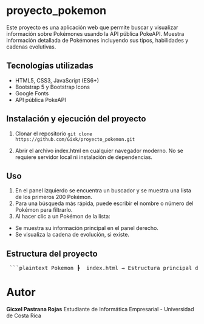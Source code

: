 # proyecto_pokemon
Este proyecto es una aplicación web que permite buscar y visualizar información sobre Pokémones usando la API pública PokeAPI. Muestra información detallada de Pokémones incluyendo sus tipos, habilidades y cadenas evolutivas.


## Tecnologías utilizadas
- HTML5, CSS3, JavaScript (ES6+)
- Bootstrap 5 y Bootstrap Icons
- Google Fonts
- API pública PokeAPI


## Instalación y ejecución del proyecto
1. Clonar el repositorio
`git clone https://github.com/Gixk/proyecto_pokemon.git`

2. Abrir el archivo index.html en cualquier navegador moderno.
No se requiere servidor local ni instalación de dependencias.


## Uso
1. En el panel izquierdo se encuentra un buscador y se muestra una lista de los primeros 200 Pokémon.
2. Para una búsqueda más rápida, puede escribir el nombre o número del Pokémon para filtrarlo.
3. Al hacer clic a un Pokémon de la lista:
- Se muestra su información principal en el panel derecho.
- Se visualiza la cadena de evolución, si existe.


## Estructura del proyecto
<pre> ```plaintext Pokemon ┣  index.html → Estructura principal de la interfaz ┣ style.css → Estilos personalizados ┣ script.js → Lógica y consumo de la API ``` </pre>


# Autor
**Gicxel Pastrana Rojas**
Estudiante de Informática Empresarial - Universidad de Costa Rica
